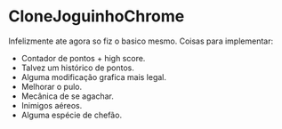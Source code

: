 # CloneJoguinhoChrome

Infelizmente ate agora so fiz o basico mesmo. Coisas para implementar:

- Contador de pontos + high score.
- Talvez um histórico de pontos.
- Alguma modificação grafica mais legal.
- Melhorar o pulo.
- Mecânica de se agachar.
- Inimigos aéreos.
- Alguma espécie de chefão.
